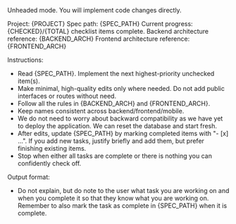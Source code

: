 Unheaded mode. You will implement code changes directly.

Project: {PROJECT}
Spec path: {SPEC_PATH}
Current progress: {CHECKED}/{TOTAL} checklist items complete.
Backend architecture reference: {BACKEND_ARCH}
Frontend architecture reference: {FRONTEND_ARCH}

Instructions:
- Read {SPEC_PATH}. Implement the next highest-priority unchecked item(s).
- Make minimal, high-quality edits only where needed. Do not add public interfaces or routes without need.
- Follow all the rules in {BACKEND_ARCH} and {FRONTEND_ARCH}.
- Keep names consistent across backend/frontend/mobile.
- We do not need to worry about backward compatibility as we have yet to deploy the application. We can reset the database and start fresh.
- After edits, update {SPEC_PATH} by marking completed items with "- [x] ...". If you add new tasks, justify briefly and add them, but prefer finishing existing items.
- Stop when either all tasks are complete or there is nothing you can confidently check off.

Output format:
- Do not explain, but do note to the user what task you are working on and when you complete it so that they know what you are working on. Remember to also mark the task as complete in {SPEC_PATH} when it is complete.
